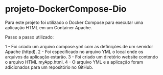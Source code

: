 # projeto-DockerCompose-Dio

Para este projeto foi utilizado o Docker Compose para executar uma aplicação HTML em um Container Apache.

Passo a passo utilizado:

1 - Foi criado um arquivo compose.yml com as definições de um servidor Apache (httpd).
2 - Foi especificado no arquivo YML o local onde os arquivos da aplicação estarão. 
3 - Foi criado um diretório website contendo o arquivo HTML myApp.html.
4 - O arquivo YML e a aplicação foram adicionados para um repositório no GitHub. 
